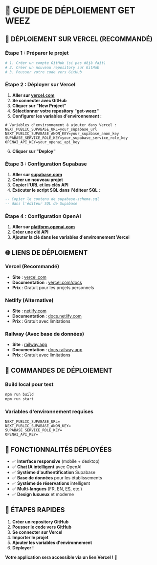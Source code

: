 # 🚀 GUIDE DE DÉPLOIEMENT GET WEEZ

## 🎯 **DÉPLOIEMENT SUR VERCEL (RECOMMANDÉ)**

### **Étape 1 : Préparer le projet**
```bash
# 1. Créer un compte GitHub (si pas déjà fait)
# 2. Créer un nouveau repository sur GitHub
# 3. Pousser votre code vers GitHub
```

### **Étape 2 : Déployer sur Vercel**
1. **Aller sur [vercel.com](https://vercel.com)**
2. **Se connecter avec GitHub**
3. **Cliquer sur "New Project"**
4. **Sélectionner votre repository "get-weez"**
5. **Configurer les variables d'environnement :**

```env
# Variables d'environnement à ajouter dans Vercel :
NEXT_PUBLIC_SUPABASE_URL=your_supabase_url
NEXT_PUBLIC_SUPABASE_ANON_KEY=your_supabase_anon_key
SUPABASE_SERVICE_ROLE_KEY=your_supabase_service_role_key
OPENAI_API_KEY=your_openai_api_key
```

6. **Cliquer sur "Deploy"**

### **Étape 3 : Configuration Supabase**
1. **Aller sur [supabase.com](https://supabase.com)**
2. **Créer un nouveau projet**
3. **Copier l'URL et les clés API**
4. **Exécuter le script SQL dans l'éditeur SQL :**

```sql
-- Copier le contenu de supabase-schema.sql
-- dans l'éditeur SQL de Supabase
```

### **Étape 4 : Configuration OpenAI**
1. **Aller sur [platform.openai.com](https://platform.openai.com)**
2. **Créer une clé API**
3. **Ajouter la clé dans les variables d'environnement Vercel**

## 🌐 **LIENS DE DÉPLOIEMENT**

### **Vercel (Recommandé)**
- **Site** : [vercel.com](https://vercel.com)
- **Documentation** : [vercel.com/docs](https://vercel.com/docs)
- **Prix** : Gratuit pour les projets personnels

### **Netlify (Alternative)**
- **Site** : [netlify.com](https://netlify.com)
- **Documentation** : [docs.netlify.com](https://docs.netlify.com)
- **Prix** : Gratuit avec limitations

### **Railway (Avec base de données)**
- **Site** : [railway.app](https://railway.app)
- **Documentation** : [docs.railway.app](https://docs.railway.app)
- **Prix** : Gratuit avec limitations

## 🔧 **COMMANDES DE DÉPLOIEMENT**

### **Build local pour test**
```bash
npm run build
npm run start
```

### **Variables d'environnement requises**
```env
NEXT_PUBLIC_SUPABASE_URL=
NEXT_PUBLIC_SUPABASE_ANON_KEY=
SUPABASE_SERVICE_ROLE_KEY=
OPENAI_API_KEY=
```

## 📱 **FONCTIONNALITÉS DÉPLOYÉES**

- ✅ **Interface responsive** (mobile + desktop)
- ✅ **Chat IA intelligent** avec OpenAI
- ✅ **Système d'authentification** Supabase
- ✅ **Base de données** pour les établissements
- ✅ **Système de réservations** intelligent
- ✅ **Multi-langues** (FR, EN, ES, etc.)
- ✅ **Design luxueux** et moderne

## 🎯 **ÉTAPES RAPIDES**

1. **Créer un repository GitHub**
2. **Pousser le code vers GitHub**
3. **Se connecter sur Vercel**
4. **Importer le projet**
5. **Ajouter les variables d'environnement**
6. **Déployer !**

**Votre application sera accessible via un lien Vercel ! 🚀**
